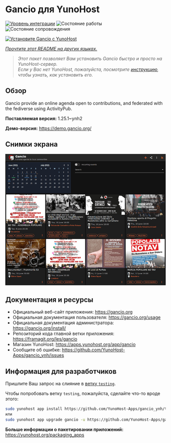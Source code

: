<!--
Важно: этот README был автоматически сгенерирован <https://github.com/YunoHost/apps/tree/master/tools/readme_generator>
Он НЕ ДОЛЖЕН редактироваться вручную.
-->

# Gancio для YunoHost

[![Уровень интеграции](https://apps.yunohost.org/badge/integration/gancio)](https://ci-apps.yunohost.org/ci/apps/gancio/)
![Состояние работы](https://apps.yunohost.org/badge/state/gancio)
![Состояние сопровождения](https://apps.yunohost.org/badge/maintained/gancio)

[![Установите Gancio с YunoHost](https://install-app.yunohost.org/install-with-yunohost.svg)](https://install-app.yunohost.org/?app=gancio)

*[Прочтите этот README на других языках.](./ALL_README.md)*

> *Этот пакет позволяет Вам установить Gancio быстро и просто на YunoHost-сервер.*  
> *Если у Вас нет YunoHost, пожалуйста, посмотрите [инструкцию](https://yunohost.org/install), чтобы узнать, как установить его.*

## Обзор

Gancio provide an online agenda open to contributions, and federated with the fediverse using ActivityPub.


**Поставляемая версия:** 1.25.1~ynh2

**Демо-версия:** <https://demo.gancio.org/>

## Снимки экрана

![Снимок экрана Gancio](./doc/screenshots/screenshot.png)

## Документация и ресурсы

- Официальный веб-сайт приложения: <https://gancio.org>
- Официальная документация пользователя: <https://gancio.org/usage>
- Официальная документация администратора: <https://gancio.org/install/>
- Репозиторий кода главной ветки приложения: <https://framagit.org/les/gancio>
- Магазин YunoHost: <https://apps.yunohost.org/app/gancio>
- Сообщите об ошибке: <https://github.com/YunoHost-Apps/gancio_ynh/issues>

## Информация для разработчиков

Пришлите Ваш запрос на слияние в [ветку `testing`](https://github.com/YunoHost-Apps/gancio_ynh/tree/testing).

Чтобы попробовать ветку `testing`, пожалуйста, сделайте что-то вроде этого:

```bash
sudo yunohost app install https://github.com/YunoHost-Apps/gancio_ynh/tree/testing --debug
или
sudo yunohost app upgrade gancio -u https://github.com/YunoHost-Apps/gancio_ynh/tree/testing --debug
```

**Больше информации о пакетировании приложений:** <https://yunohost.org/packaging_apps>
